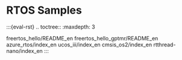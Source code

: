 # RTOS Samples

:::{eval-rst}
.. toctree::
   :maxdepth: 3

   freertos_hello/README_en
   freertos_hello_gptmr/README_en
   azure_rtos/index_en
   ucos_iii/index_en
   cmsis_os2/index_en
   rtthread-nano/index_en
:::
